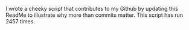I wrote a cheeky script that contributes to my Github by updating this ReadMe to illustrate why more than commits matter. This script has run 2457 times.